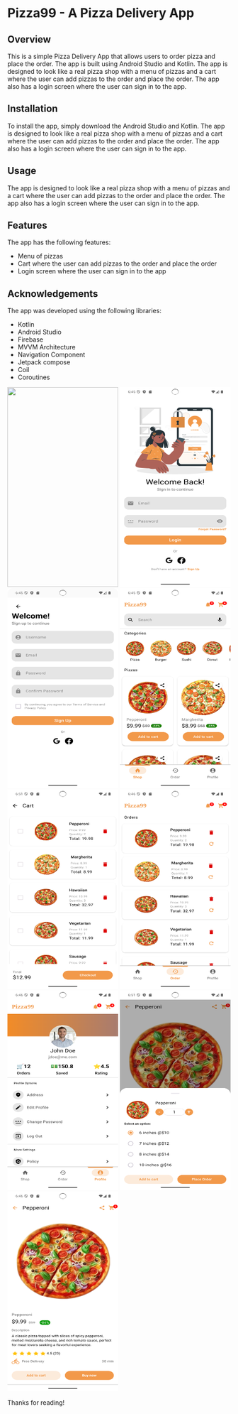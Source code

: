 # Pizza99 - A Pizza Delivery App    

## Overview
This is a simple Pizza Delivery App that allows users to order pizza and place the order.
The app is built using Android Studio and Kotlin. The app is designed to look like a real 
pizza shop with a menu of pizzas and a cart where the user can add pizzas to the order and 
place the order. The app also has a login screen where the user can sign in to the app.

## Installation
To install the app, simply download the Android Studio and Kotlin. The app is designed to look like a real 
pizza shop with a menu of pizzas and a cart where the user can add pizzas to the order and 
place the order. The app also has a login screen where the user can sign in to the app.

## Usage
The app is designed to look like a real pizza shop with a menu of pizzas and a cart where the user can add pizzas to the order and place the order. The app also has a login screen where the user can sign in to the app.

## Features
The app has the following features:
- Menu of pizzas
- Cart where the user can add pizzas to the order and place the order
- Login screen where the user can sign in to the app

## Acknowledgements
The app was developed using the following libraries:
- Kotlin
- Android Studio
- Firebase
- MVVM Architecture
- Navigation Component
- Jetpack compose
- Coil
- Coroutines



<img src="/images/OnBoading.png" width="250" height="450">

<img src="/images/Login.png" width="250" height="450">

<img src="/images/SignUp.png" width="250" height="450">

<img src="/images/Home.png" width="250" height="450">

<img src="/images/Cart.png" width="250" height="450">

<img src="/images/Orders.png" width="250" height="450">

<img src="/images/Profile.png" width="250" height="450">

<img src="/images/SeletePizza.png" width="250" height="450">

<img src="/images/Details.png" width="250" height="450">



Thanks for reading!




